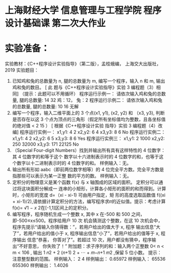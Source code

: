# 上海财经大学 信息管理与工程学院 程序设计基础课 第二次大作业
# 实验准备： 
实验教材：《C++程序设计实验指导》（第二版），孟桂蛾编， 上海交大出版社，2019
实验题目： 
1. 已知鸡和兔的总数量为 n, 腿的总数量为 m, 编写一个程序，输入 n 和 m, 输出鸡和兔的数目。 [ 此
题与《C++程序设计实验指导》实验 3 编程题（3）相同] （提示：此题可以不用循环）
程序运行示例一： 
请依次输入鸡和兔的总数量, 腿的总数量: 14 32 
鸡：12， 兔：2 
程序运行示例二： 
请依次输入鸡和兔的总数量, 腿的总数量: 10 16 
无解 
2. 编写一个程序，输入二维平面上的 3 个点(x1, y1), (x2, y2) 和 （x3, y3), 判断是否存在以这 3 
个点为顶点的三角形（假定所有坐标值均为整数，且各坐标值的绝对值 < 2
15 ） [ 根据《C++程序设计实验
指导》实验 3 编程题（4）改编] 
程序运行实例一： 
x1,y1: 4 2 
x2,y2: 6 4 
x3,y3: 8 6 
No 
程序运行实例二： 
x1,y1: 4 2 
x2,y2: 6 5 
x3,y3: 8 6 
Yes
程序运行实例三： 
x1,y1: 2 1000
x2,y2: 250 32000
x3,y3: 171 22125
No
3. （Special Four-digit Numbers）找到并输出所有具有这样特性的 4 位数字：其 4 位数字的和等于这个
数字以十六进制表示时的 4 位数字的和，也等于这个数字以十二进制表示时的 4 位数字的和。
样例输入：无。
4. 输出所有形如 aabc（即前两位数字相等）的 4 位完全平方数。完全平方数是指那些可以表示为某一正整
数的平方的数。
样例输入：无。
5. 定积分的物理意义是某个函数 f(x) 与 x 轴围成的区域的面积。 定积分可以通过将这块面积分解成一
连串的小矩形，计算各小矩形的面积的和而得到。计算时，小矩形的宽度 d=（xi - xi-1) 可由用户指定，矩
形的高度选取函数值 f((xi + xi-1)/2),请依据计算定积分的方法，编写程序求𝜋的近似值。提示：考虑计算
f(x)= √1 − 𝑥
2在[-1,1]区间上的定积分。
6. 编写程序，程序随机生成一个整数 x, 其中 x 在-500 和 500 之间，即-500≤x≤500。程序给用户 10 次
机会猜测这个整数，在这 10 次机会中，程序先提示“请输入你猜得数：”，若用户给出的值大于 x, 程序
输出信息“大 了”，若用户给出的值小于 x, 程序输出信息“小了”，若用户给出的值等于 x, 程序输出
信息“恭喜， 你答对了”。若超过 10 次，用户都没有猜中，程序输出“不好意思， 你失败了！” 
附加题：求子序列的和：输入两个正整数 0< n < m < 106
, 输出 1
𝑛2 +
2
(𝑛+1)
2 + ⋯ +
𝑚−𝑛+1
𝑚2
,保留 5 位小数。
提示：注意整型数的范围。
样例输入：
2 4
样例输出：
0.65972
样例输入：
65536 655360
样例输出：
1.4026
